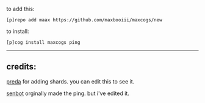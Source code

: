 
to add this: 

`[p]repo add maax https://github.com/maxbooiii/maxcogs/new`

to install:

`[p]cog install maxcogs ping`


----------------------------------------------------------------
## credits:
[preda](https://github.com/PredaaA/predacogs) for adding shards. you can edit this to see it.

[senbot](https://github.com/Nesroht/Senbot-Cogs) orginally made the ping. but i've edited it.
